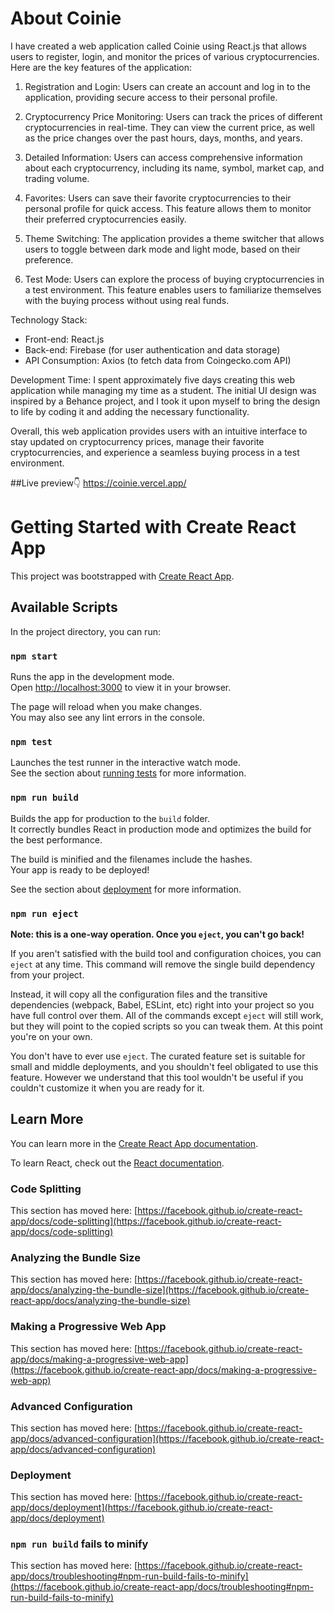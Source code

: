 # About Coinie
I have created a web application called Coinie using React.js that allows users to register, login, and monitor the prices of various cryptocurrencies. Here are the key features of the application:

1. Registration and Login: Users can create an account and log in to the application, providing secure access to their personal profile.

2. Cryptocurrency Price Monitoring: Users can track the prices of different cryptocurrencies in real-time. They can view the current price, as well as the price changes over the past hours, days, months, and years.

3. Detailed Information: Users can access comprehensive information about each cryptocurrency, including its name, symbol, market cap, and trading volume.

4. Favorites: Users can save their favorite cryptocurrencies to their personal profile for quick access. This feature allows them to monitor their preferred cryptocurrencies easily.

5. Theme Switching: The application provides a theme switcher that allows users to toggle between dark mode and light mode, based on their preference.

6. Test Mode: Users can explore the process of buying cryptocurrencies in a test environment. This feature enables users to familiarize themselves with the buying process without using real funds.

Technology Stack:
- Front-end: React.js
- Back-end: Firebase (for user authentication and data storage)
- API Consumption: Axios (to fetch data from Coingecko.com API)

Development Time:
I spent approximately five days creating this web application while managing my time as a student. The initial UI design was inspired by a Behance project, and I took it upon myself to bring the design to life by coding it and adding the necessary functionality.

Overall, this web application provides users with an intuitive interface to stay updated on cryptocurrency prices, manage their favorite cryptocurrencies, and experience a seamless buying process in a test environment.


##Live preview👇
https://coinie.vercel.app/



# Getting Started with Create React App

This project was bootstrapped with [Create React App](https://github.com/facebook/create-react-app).

## Available Scripts

In the project directory, you can run:

### `npm start`

Runs the app in the development mode.\
Open [http://localhost:3000](http://localhost:3000) to view it in your browser.

The page will reload when you make changes.\
You may also see any lint errors in the console.

### `npm test`

Launches the test runner in the interactive watch mode.\
See the section about [running tests](https://facebook.github.io/create-react-app/docs/running-tests) for more information.

### `npm run build`

Builds the app for production to the `build` folder.\
It correctly bundles React in production mode and optimizes the build for the best performance.

The build is minified and the filenames include the hashes.\
Your app is ready to be deployed!

See the section about [deployment](https://facebook.github.io/create-react-app/docs/deployment) for more information.

### `npm run eject`

**Note: this is a one-way operation. Once you `eject`, you can't go back!**

If you aren't satisfied with the build tool and configuration choices, you can `eject` at any time. This command will remove the single build dependency from your project.

Instead, it will copy all the configuration files and the transitive dependencies (webpack, Babel, ESLint, etc) right into your project so you have full control over them. All of the commands except `eject` will still work, but they will point to the copied scripts so you can tweak them. At this point you're on your own.

You don't have to ever use `eject`. The curated feature set is suitable for small and middle deployments, and you shouldn't feel obligated to use this feature. However we understand that this tool wouldn't be useful if you couldn't customize it when you are ready for it.

## Learn More

You can learn more in the [Create React App documentation](https://facebook.github.io/create-react-app/docs/getting-started).

To learn React, check out the [React documentation](https://reactjs.org/).

### Code Splitting

This section has moved here: [https://facebook.github.io/create-react-app/docs/code-splitting](https://facebook.github.io/create-react-app/docs/code-splitting)

### Analyzing the Bundle Size

This section has moved here: [https://facebook.github.io/create-react-app/docs/analyzing-the-bundle-size](https://facebook.github.io/create-react-app/docs/analyzing-the-bundle-size)

### Making a Progressive Web App

This section has moved here: [https://facebook.github.io/create-react-app/docs/making-a-progressive-web-app](https://facebook.github.io/create-react-app/docs/making-a-progressive-web-app)

### Advanced Configuration

This section has moved here: [https://facebook.github.io/create-react-app/docs/advanced-configuration](https://facebook.github.io/create-react-app/docs/advanced-configuration)

### Deployment

This section has moved here: [https://facebook.github.io/create-react-app/docs/deployment](https://facebook.github.io/create-react-app/docs/deployment)

### `npm run build` fails to minify

This section has moved here: [https://facebook.github.io/create-react-app/docs/troubleshooting#npm-run-build-fails-to-minify](https://facebook.github.io/create-react-app/docs/troubleshooting#npm-run-build-fails-to-minify)
#
